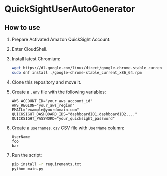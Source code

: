 # QuickSightUserAutoGenerator

## How to use

1. Prepare Activated Amazon QuickSight Account.
2. Enter CloudShell.
3. Install latest Chromium:

   ```sh
   wget https://dl.google.com/linux/direct/google-chrome-stable_current_x86_64.rpm
   sudo dnf install ./google-chrome-stable_current_x86_64.rpm
   ```

4. Clone this repository and move it.
5. Create a `.env` file with the following variables:

   ```
   AWS_ACCOUNT_ID="your_aws_account_id"
   AWS_REGION="your_aws_region"
   EMAIL="example@yourdomain.com"
   QUICKSIGHT_DASHBOARD_IDS="dashboardID1,dashboardID2,..."
   QUICKSIGHT_PASSWORD="your_quicksight_password"
   ```

6. Create a `usernames.csv` CSV file with `UserName` column:

   ```
   UserName
   foo
   bar
   ```

7. Run the script:

   ```sh
   pip install -r requirements.txt
   python main.py
   ```
